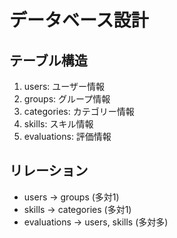 # データベース設計

## テーブル構造
1. users: ユーザー情報
2. groups: グループ情報
3. categories: カテゴリー情報
4. skills: スキル情報
5. evaluations: 評価情報

## リレーション
- users -> groups (多対1)
- skills -> categories (多対1)
- evaluations -> users, skills (多対多)
